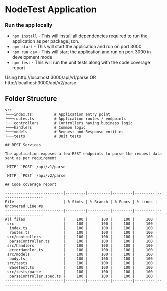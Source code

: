 # NodeTest Application
### Run the app locally

- `npm install` - This will install all dependencies required to run the application as per package.json.
- `npm start` - This will start the application and run on port 3000
- `npm run dev` - This will start the application and run on port 3000 in development mode
- `npm test` - This will run the unit tests along with the code coverage report

Using http://localhost:3000/api/v1/parse OR http://localhost:3000/api/v2/parse

## Folder Structure

```
src
└───index.ts          # Application entry point
└───routes.ts         # Application routes / endpoints
└───controllers       # Controllers having business logic
└───handlers          # Common logic
└───models            # Request and Response entities
└───tests             # Unit tests

## REST Services

The application exposes a few REST endpoints to parse the request data sent as per requirement

`HTTP` `POST` /api/v1/parse

`HTTP` `POST` /api/v2/parse

## Code coverage report

--------------------------|---------|----------|---------|---------|-------------------
File                      | % Stmts | % Branch | % Funcs | % Lines | Uncovered Line #s
--------------------------|---------|----------|---------|---------|-------------------
All files                 |     100 |      100 |     100 |     100 |
 src                      |     100 |      100 |     100 |     100 |
  index.ts                |     100 |      100 |     100 |     100 |
  routes.ts               |     100 |      100 |     100 |     100 |
 src/controllers          |     100 |      100 |     100 |     100 |
  parseController.ts      |     100 |      100 |     100 |     100 |
 src/handlers             |     100 |      100 |     100 |     100 |
  errorHandler.ts         |     100 |      100 |     100 |     100 |
 src/models               |     100 |      100 |     100 |     100 |
  body.ts                 |     100 |      100 |     100 |     100 |
 src/tests                |     100 |      100 |     100 |     100 |
  BaseTest.ts             |     100 |      100 |     100 |     100 |
 src/tests/parse          |     100 |      100 |     100 |     100 |
  parseController.spec.ts |     100 |      100 |     100 |     100 |
--------------------------|---------|----------|---------|---------|-------------------